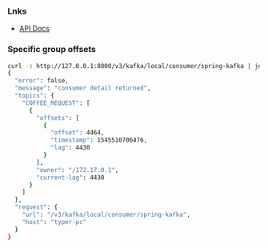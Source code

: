 ### Lnks
* [API Docs](https://github.com/linkedin/Burrow/wiki/HTTP-Endpoint)

### Specific group offsets

```bash
curl -s http://127.0.0.1:8000/v3/kafka/local/consumer/spring-kafka | jq .
{
  "error": false,
  "message": "consumer detail returned",
  "topics": {
    "COFFEE_REQUEST": [
      {
        "offsets": [
          {
            "offset": 4464,
            "timestamp": 1545510706476,
            "lag": 4430
          }
        ],
        "owner": "/172.17.0.1",
        "current-lag": 4430
      }
    ]
  },
  "request": {
    "url": "/v3/kafka/local/consumer/spring-kafka",
    "host": "typer-pc"
  }
}
```